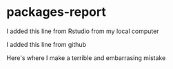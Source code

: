 # packages-report

I added this line from Rstudio from my local computer

I added this line from github

Here's where I make a terrible and embarrasing mistake